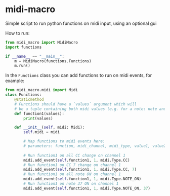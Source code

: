# midi-macro
Simple script to run python functions on midi input, using an optional gui

How to run:
```python
from midi_macro import MidiMacro
import functions

if __name__ == "__main__":
    m = MidiMacro(functions.Functions)
    m.run()
```
In the `Functions` class you can add functions to run on midi events, for example:
```python
from midi_macro.midi import Midi
class Functions:
    @staticmethod
    # Functions should have a `values` argument which will
    # be a tuple containing both midi values (e.g. for a note: note and velocity)
    def function1(values):
        print(values)

    def __init__(self, midi: Midi):
        self.midi = midi

        # Map functions to midi events here:
        # parameters: function, midi_channel, midi_type, value1, value2)
        
        # Run function1 on all CC change on channel 1
        midi.add_event(self.function1, 1, midi.Type.CC)
        # Run function1 on CC 7 change on channel 1
        midi.add_event(self.function1, 1, midi.Type.CC, 7)
        # Run function1 on all note ON on channel 1
        midi.add_event(self.function1, 1, midi.Type.NOTE_ON)
        # Run function1 on note 37 ON on channel 1
        midi.add_event(self.function1, 1, midi.Type.NOTE_ON, 37)
``` 
